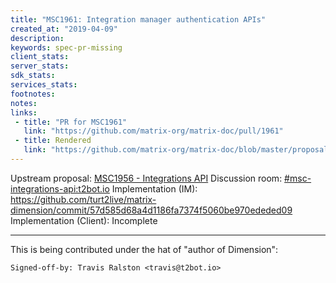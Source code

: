 ```yaml
---
title: "MSC1961: Integration manager authentication APIs"
created_at: "2019-04-09"
description:
keywords: spec-pr-missing
client_stats:
server_stats:
sdk_stats:
services_stats:
footnotes:
notes:
links:
 - title: "PR for MSC1961"
   link: "https://github.com/matrix-org/matrix-doc/pull/1961"
 - title: Rendered
   link: "https://github.com/matrix-org/matrix-doc/blob/master/proposals/1961-integrations-auth.md"
---
```

Upstream proposal: [MSC1956 - Integrations API](https://github.com/matrix-org/matrix-doc/pull/1956)
Discussion room: [#msc-integrations-api:t2bot.io](https://matrix.to/#/#msc-integrations-api:t2bot.io)
Implementation (IM): https://github.com/turt2live/matrix-dimension/commit/57d585d68a4d1186fa7374f5060be970ededed09
Implementation (Client): Incomplete

----

This is being contributed under the hat of "author of Dimension":
```
Signed-off-by: Travis Ralston <travis@t2bot.io>
```
